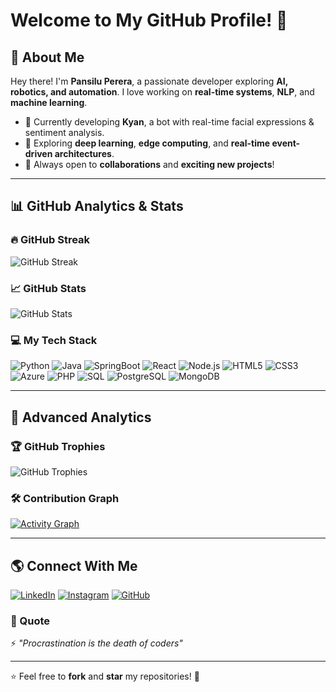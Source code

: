 #  Welcome to My GitHub Profile! 👋

## 🚀 About Me
Hey there! I'm **Pansilu Perera**, a passionate developer exploring **AI, robotics, and automation**. I love working on **real-time systems**, **NLP**, and **machine learning**. 

- 🔭 Currently developing **Kyan**, a bot with real-time facial expressions & sentiment analysis.
- 🌱 Exploring **deep learning**, **edge computing**, and **real-time event-driven architectures**.
- 🎯 Always open to **collaborations** and **exciting new projects**!

---

## 📊 GitHub Analytics & Stats

### 🔥 GitHub Streak
![GitHub Streak](https://streak-stats.demolab.com/?user=PansiluPerera&theme=radical&hide_border=true)


### 📈 GitHub Stats
![GitHub Stats](https://github-readme-stats.vercel.app/api?username=PansiluPerera&show_icons=true&theme=tokyonight&hide_border=true)

### 💻 My Tech Stack

![Python](https://img.shields.io/badge/Python-3776AB?style=flat-square&logo=python&logoColor=white) 
![Java](https://img.shields.io/badge/Java-007396?style=flat-square&logo=java&logoColor=white) 
![SpringBoot](https://img.shields.io/badge/SpringBoot-6DB33F?style=flat-square&logo=springboot&logoColor=white) 
![React](https://img.shields.io/badge/React-61DAFB?style=flat-square&logo=react&logoColor=black) 
![Node.js](https://img.shields.io/badge/Node.js-339933?style=flat-square&logo=node.js&logoColor=white) 
![HTML5](https://img.shields.io/badge/HTML5-E34F26?style=flat-square&logo=html5&logoColor=white) 
![CSS3](https://img.shields.io/badge/CSS3-1572B6?style=flat-square&logo=css3&logoColor=white) 
![Azure](https://img.shields.io/badge/Azure-0089D6?style=flat-square&logo=microsoft-azure&logoColor=white) 
![PHP](https://img.shields.io/badge/PHP-777BB4?style=flat-square&logo=php&logoColor=white) 
![SQL](https://img.shields.io/badge/SQL-003B57?style=flat-square&logo=sql&logoColor=white) 
![PostgreSQL](https://img.shields.io/badge/PostgreSQL-336791?style=flat-square&logo=postgresql&logoColor=white) 
![MongoDB](https://img.shields.io/badge/MongoDB-47A248?style=flat-square&logo=mongodb&logoColor=white)

---

## 📡 Advanced Analytics

### 🏆 GitHub Trophies
![GitHub Trophies](https://github-profile-trophy.vercel.app/?username=PansiluPerera&theme=tokyonight&no-frame=true&column=6)

### 🛠 Contribution Graph
[![Activity Graph](https://github-readme-activity-graph.cyclic.app/graph?username=PansiluPerera&theme=github)](https://github.com/PansiluPerera)


---

## 🌎 Connect With Me
[![LinkedIn](https://img.shields.io/badge/LinkedIn-0077B5?style=for-the-badge&logo=linkedin&logoColor=white)](https://www.linkedin.com/in/pansilu-perera-984388333/)
[![Instagram](https://img.shields.io/badge/Instagram-E4405F?style=for-the-badge&logo=instagram&logoColor=white)](https://www.instagram.com/parcival._?igsh=cXh1cnM3enBoaHBh)
[![GitHub](https://img.shields.io/badge/GitHub-181717?style=for-the-badge&logo=github&logoColor=white)](https://github.com/PansiluPerera)



### 🎌 Quote
⚡ *"Procrastination is the death of coders"*

---

⭐ Feel free to **fork** and **star** my repositories! 🎯
